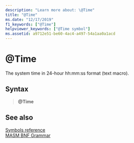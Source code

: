 ```yaml
---
description: "Learn more about: \@Time"
title: "@Time"
ms.date: "12/17/2019"
f1_keywords: ["@Time"]
helpviewer_keywords: ["@Time symbol"]
ms.assetid: a9712e51-be60-4ac4-a497-54a1aa0a1acd
---
```

# \@Time

The system time in 24-hour hh:mm:ss format (text macro).

## Syntax

> **\@Time**

## See also

[Symbols reference](symbols-reference.md)\
[MASM BNF Grammar](masm-bnf-grammar.md)
